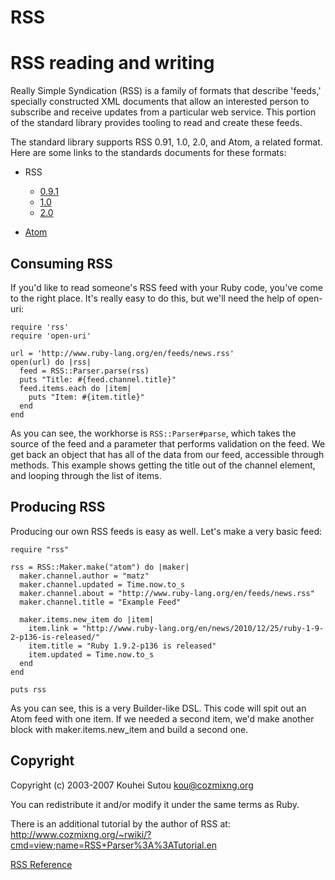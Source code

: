 # RSS

# RSS reading and writing

Really Simple Syndication (RSS) is a family of formats that describe 'feeds,'
specially constructed XML documents that allow an interested person to
subscribe and receive updates from a particular web service. This portion of
the standard library provides tooling to read and create these feeds.

The standard library supports RSS 0.91, 1.0, 2.0, and Atom, a related format.
Here are some links to the standards documents for these formats:

*   RSS
    *   [0.9.1](http://www.rssboard.org/rss-0-9-1-netscape)
    *   [1.0](http://web.resource.org/rss/1.0/)
    *   [2.0](http://www.rssboard.org/rss-specification)

*   [Atom](http://tools.ietf.org/html/rfc4287)


## Consuming RSS

If you'd like to read someone's RSS feed with your Ruby code, you've come to
the right place. It's really easy to do this, but we'll need the help of
open-uri:

    require 'rss'
    require 'open-uri'

    url = 'http://www.ruby-lang.org/en/feeds/news.rss'
    open(url) do |rss|
      feed = RSS::Parser.parse(rss)
      puts "Title: #{feed.channel.title}"
      feed.items.each do |item|
        puts "Item: #{item.title}"
      end
    end

As you can see, the workhorse is `RSS::Parser#parse`, which takes the source of
the feed and a parameter that performs validation on the feed. We get back an
object that has all of the data from our feed, accessible through methods.
This example shows getting the title out of the channel element, and looping
through the list of items.

## Producing RSS

Producing our own RSS feeds is easy as well. Let's make a very basic feed:

    require "rss"

    rss = RSS::Maker.make("atom") do |maker|
      maker.channel.author = "matz"
      maker.channel.updated = Time.now.to_s
      maker.channel.about = "http://www.ruby-lang.org/en/feeds/news.rss"
      maker.channel.title = "Example Feed"

      maker.items.new_item do |item|
        item.link = "http://www.ruby-lang.org/en/news/2010/12/25/ruby-1-9-2-p136-is-released/"
        item.title = "Ruby 1.9.2-p136 is released"
        item.updated = Time.now.to_s
      end
    end

    puts rss

As you can see, this is a very Builder-like DSL. This code will spit out an
Atom feed with one item. If we needed a second item, we'd make another block
with maker.items.new_item and build a second one.

## Copyright

Copyright (c) 2003-2007 Kouhei Sutou <kou@cozmixng.org>

You can redistribute it and/or modify it under the same terms as Ruby.

There is an additional tutorial by the author of RSS at:
http://www.cozmixng.org/~rwiki/?cmd=view;name=RSS+Parser%3A%3ATutorial.en

[RSS Reference](https://ruby-doc.org/stdlib-2.5.0/libdoc/rss/rdoc/RSS.html)